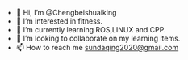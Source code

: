 - 👋 Hi, I’m @Chengbeishuaiking
- 👀 I’m interested in fitness.
- 🌱 I’m currently learning ROS,LINUX and CPP.
- 💞️ I’m looking to collaborate on my learning items.
- 📫 How to reach me sundaqing2020@gmail.com

<!---
Chengbeishuaiking/Chengbeishuaiking is a ✨ special ✨ repository because its `README.md` (this file) appears on your GitHub profile.
You can click the Preview link to take a look at your changes.
--->
